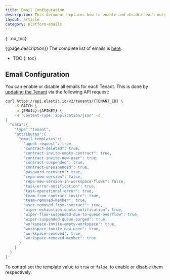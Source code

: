 ```yaml
---
title: Email Configuration
description: This document explains how to enable and disable each outgoing email from the platform for your Tenant.
layout: article
category: platform-emails
---
```


{: .no_toc}

{{page.description}} The complete list of emails is [here](templates).

- TOC
{: toc}

## Email Configuration

You can enable or disable all emails for each Tenant. This is done by
[updating the Tenant](https://api.elastic.io/docs/v2#/tenants/patch_tenants__tenant_id_) via the following API request:

```sh
curl https://api.elastic.io/v2/tenants/{TENANT_ID} \
    -X PATCH \
    -u {EMAIL}:{APIKEY} \
    -H 'Content-Type: application/json' -d '
{
  "data":{
    "type":"tenant",
    "attributes":{
      "email_templates":{
        "agent-request": true,
        "contract-deleted": true,
        "contract-invite-empty-contract": true,
        "contract-invite-new-user": true,
        "contract-suspended": true,
        "contract-unsuspended": true,
        "password-recovery": true,
        "repo-new-version": false,
        "repo-new-version-in-workspace-flows": false,
        "task-error-notification": true,
        "task-operational-error": true,
        "team-from-contract-invite": true,
        "team-removed-member": true,
        "user-removed-from-contract": true,
        "wiper-exhaustion-quota-notification": true,
        "wiper-flow-suspended-due-to-queue-overflow": true,
        "wiper-suspended-queue-purged": true,
        "workspace-invite-empty-workspace": true,
        "workspace-invite-new-user": true,
        "workspace-removed": true,
        "workspace-removed-member": true
      }
    }
  }
}'
```

To control set the template value to `true` or `false`, to enable or disable them
respectively.
